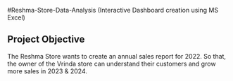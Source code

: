 #Reshma-Store-Data-Analysis (Interactive Dashboard creation using MS Excel) 
## Project Objective 
The Reshma Store wants to create an annual sales report for 2022. So that, the owner of the Vrinda store can understand their customers and grow more sales in 2023 & 2024.
